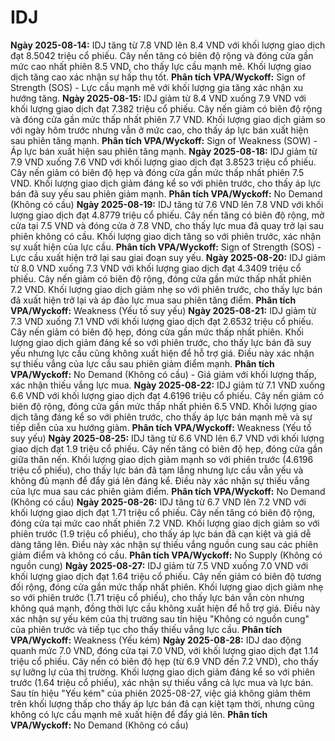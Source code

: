 # IDJ

**Ngày 2025-08-14:** IDJ tăng từ 7.8 VND lên 8.4 VND với khối lượng giao dịch đạt 8.5042 triệu cổ phiếu. Cây nến tăng có biên độ rộng và đóng cửa gần mức cao nhất phiên 8.5 VND, cho thấy lực cầu mạnh mẽ. Khối lượng giao dịch tăng cao xác nhận sự hấp thụ tốt. **Phân tích VPA/Wyckoff:** Sign of Strength (SOS) - Lực cầu mạnh mẽ với khối lượng gia tăng xác nhận xu hướng tăng.
**Ngày 2025-08-15:** IDJ giảm từ 8.4 VND xuống 7.9 VND với khối lượng giao dịch đạt 7.382 triệu cổ phiếu. Cây nến giảm có biên độ rộng và đóng cửa gần mức thấp nhất phiên 7.7 VND. Khối lượng giao dịch giảm so với ngày hôm trước nhưng vẫn ở mức cao, cho thấy áp lực bán xuất hiện sau phiên tăng mạnh. **Phân tích VPA/Wyckoff:** Sign of Weakness (SOW) - Áp lực bán xuất hiện sau phiên tăng mạnh.
**Ngày 2025-08-18:** IDJ giảm từ 7.9 VND xuống 7.6 VND với khối lượng giao dịch đạt 3.8523 triệu cổ phiếu. Cây nến giảm có biên độ hẹp và đóng cửa gần mức thấp nhất phiên 7.5 VND. Khối lượng giao dịch giảm đáng kể so với phiên trước, cho thấy áp lực bán đã suy yếu sau phiên giảm mạnh. **Phân tích VPA/Wyckoff:** No Demand (Không có cầu)
**Ngày 2025-08-19:** IDJ tăng từ 7.6 VND lên 7.8 VND với khối lượng giao dịch đạt 4.8779 triệu cổ phiếu. Cây nến tăng có biên độ rộng, mở cửa tại 7.5 VND và đóng cửa ở 7.8 VND, cho thấy lực mua đã quay trở lại sau phiên không có cầu. Khối lượng giao dịch tăng so với phiên trước, xác nhận sự xuất hiện của lực cầu. **Phân tích VPA/Wyckoff:** Sign of Strength (SOS) - Lực cầu xuất hiện trở lại sau giai đoạn suy yếu.
**Ngày 2025-08-20:** IDJ giảm từ 8.0 VND xuống 7.3 VND với khối lượng giao dịch đạt 4.3409 triệu cổ phiếu. Cây nến giảm có biên độ rộng, đóng cửa gần mức thấp nhất phiên 7.2 VND. Khối lượng giao dịch giảm nhẹ so với phiên trước, cho thấy lực bán đã xuất hiện trở lại và áp đảo lực mua sau phiên tăng điểm. **Phân tích VPA/Wyckoff:** Weakness (Yếu tố suy yếu)
**Ngày 2025-08-21:** IDJ giảm từ 7.3 VND xuống 7.1 VND với khối lượng giao dịch đạt 2.6532 triệu cổ phiếu. Cây nến giảm có biên độ hẹp, đóng cửa gần mức thấp nhất phiên. Khối lượng giao dịch giảm đáng kể so với phiên trước, cho thấy lực bán đã suy yếu nhưng lực cầu cũng không xuất hiện để hỗ trợ giá. Điều này xác nhận sự thiếu vắng của lực cầu sau phiên giảm điểm mạnh. **Phân tích VPA/Wyckoff:** No Demand (Không có cầu) - Giá giảm với khối lượng thấp, xác nhận thiếu vắng lực mua.
**Ngày 2025-08-22:** IDJ giảm từ 7.1 VND xuống 6.6 VND với khối lượng giao dịch đạt 4.6196 triệu cổ phiếu. Cây nến giảm có biên độ rộng, đóng cửa gần mức thấp nhất phiên 6.5 VND. Khối lượng giao dịch tăng đáng kể so với phiên trước, cho thấy áp lực bán mạnh mẽ và sự tiếp diễn của xu hướng giảm. **Phân tích VPA/Wyckoff:** Weakness (Yếu tố suy yếu)
**Ngày 2025-08-25:** IDJ tăng từ 6.6 VND lên 6.7 VND với khối lượng giao dịch đạt 1.9 triệu cổ phiếu. Cây nến tăng có biên độ hẹp, đóng cửa gần giữa thân nến. Khối lượng giao dịch giảm mạnh so với phiên trước (4.6196 triệu cổ phiếu), cho thấy lực bán đã tạm lắng nhưng lực cầu vẫn yếu và không đủ mạnh để đẩy giá lên đáng kể. Điều này xác nhận sự thiếu vắng của lực mua sau các phiên giảm điểm. **Phân tích VPA/Wyckoff:** No Demand (Không có cầu)
**Ngày 2025-08-26:** IDJ tăng từ 6.7 VND lên 7.2 VND với khối lượng giao dịch đạt 1.71 triệu cổ phiếu. Cây nến tăng có biên độ rộng, đóng cửa tại mức cao nhất phiên 7.2 VND. Khối lượng giao dịch giảm so với phiên trước (1.9 triệu cổ phiếu), cho thấy áp lực bán đã cạn kiệt và giá dễ dàng tăng lên. Điều này xác nhận sự thiếu vắng nguồn cung sau các phiên giảm điểm và không có cầu. **Phân tích VPA/Wyckoff:** No Supply (Không có nguồn cung)
**Ngày 2025-08-27:** IDJ giảm từ 7.5 VND xuống 7.0 VND với khối lượng giao dịch đạt 1.64 triệu cổ phiếu. Cây nến giảm có biên độ tương đối rộng, đóng cửa gần mức thấp nhất phiên. Khối lượng giao dịch giảm nhẹ so với phiên trước (1.71 triệu cổ phiếu), cho thấy lực bán vẫn còn nhưng không quá mạnh, đồng thời lực cầu không xuất hiện để hỗ trợ giá. Điều này xác nhận sự yếu kém của thị trường sau tín hiệu "Không có nguồn cung" của phiên trước và tiếp tục cho thấy thiếu vắng lực cầu. **Phân tích VPA/Wyckoff:** Weakness (Yếu kém)
**Ngày 2025-08-28:** IDJ dao động quanh mức 7.0 VND, đóng cửa tại 7.0 VND, với khối lượng giao dịch đạt 1.14 triệu cổ phiếu. Cây nến có biên độ hẹp (từ 6.9 VND đến 7.2 VND), cho thấy sự lưỡng lự của thị trường. Khối lượng giao dịch giảm đáng kể so với phiên trước (1.64 triệu cổ phiếu), xác nhận sự thiếu vắng cả lực mua và lực bán. Sau tín hiệu "Yếu kém" của phiên 2025-08-27, việc giá không giảm thêm trên khối lượng thấp cho thấy áp lực bán đã cạn kiệt tạm thời, nhưng cũng không có lực cầu mạnh mẽ xuất hiện để đẩy giá lên. **Phân tích VPA/Wyckoff:** No Demand (Không có cầu)
